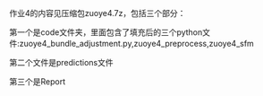 作业4的内容见压缩包zuoye4.7z，包括三个部分：

第一个是code文件夹，里面包含了填充后的三个python文件:zuoye4_bundle_adjustment.py,zuoye4_preprocess,zuoye4_sfm

第二个文件是predictions文件

第三个是Report